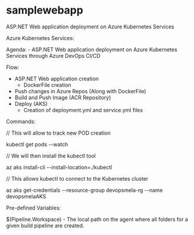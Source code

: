 # samplewebapp

ASP.NET Web application deployment on Azure Kubernetes Services

Azure Kubernetes Services:

Agenda: - ASP.NET Web application deployment on Azure Kubernetes Services
through Azure DevOps CI/CD

Flow:

- ASP.NET Web application creation
  - DockerFile creation
- Push changes in Azure Repos (Along with DockerFile)
- Build and Push Image (ACR Repository)
- Deploy (AKS)
  - Creation of deployment.yml and service.yml files

Commands:

// This will allow to track new POD creation

kubectl get pods --watch

// We will then install the kubectl tool

az aks install-cli --install-location=./kubectl

// This allows kubectl to connect to the Kubernetes cluster

az aks get-credentials --resource-group devopsmela-rg --name devopsmelaAKS

Pre-defined Variables:

$(Pipeline.Workspace) - The local path on the agent where all folders for a given build pipeline are created.
